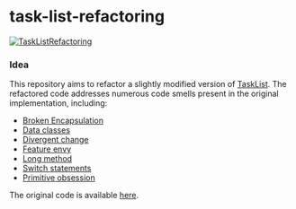 # task-list-refactoring
[![TaskListRefactoring](https://github.com/SarthakMakhija/task-list-refactoring/actions/workflows/build.yml/badge.svg)](https://github.com/SarthakMakhija/task-list-refactoring/actions/workflows/build.yml)

### Idea

This repository aims to refactor a slightly modified version of [TaskList](https://kata-log.rocks/task-list-kata). The refactored code addresses numerous code smells present in the original implementation, including:

- [Broken Encapsulation](https://refactoring.guru/smells/inappropriate-intimacy)
- [Data classes](https://refactoring.guru/smells/data-class)
- [Divergent change](https://refactoring.guru/smells/divergent-change)
- [Feature envy](https://refactoring.guru/smells/feature-envy)
- [Long method](https://refactoring.guru/smells/long-method)
- [Switch statements](https://refactoring.guru/smells/switch-statements)
- [Primitive obsession](https://refactoring.guru/smells/primitive-obsession)

The original code is available [here](https://github.com/SarthakMakhija/task-list-refactoring/tree/original).


